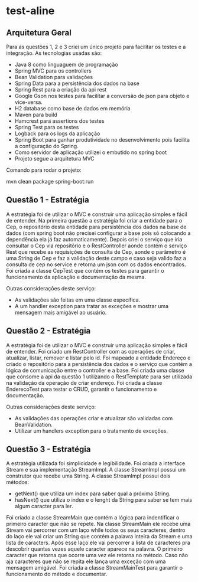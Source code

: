 # test-aline



## Arquitetura Geral ##

Para as questões 1, 2 e 3 criei um único projeto para facilitar os testes e a integração. As tecnologias usadas são:

* Java 8 como linguaguem de programação
* Spring MVC para os controllers
* Bean Validation para validações
* Spring Data para a persistência dos dados na base
* Spring Rest para a criação da api rest
* Google Gson nos testes para facilitar a conversão de json para objeto e vice-versa.
* H2 database como base de dados em memória
* Maven para build 
* Hamcrest para assertions dos testes
* Spring Test para os testes
* Logback para os logs da aplicação
* Spring Boot para ganhar produtividade no desenvolvimento pois facilita a configuração do Spring.
* Como servidor de aplicação utilizei o embutido no spring boot 
* Projeto segue a arquitetura MVC

Comando para rodar o projeto:

mvn clean package spring-boot:run

## Questão 1 - Estratégia ##

A estratégia foi de utilizar o MVC e construir uma aplicação simples e fácil de entender.
Na primeira questão a estratégia foi criar a entidade para o Cep, o repositório desta entidade para persistência dos dados na base de dados (com spring boot não precisei configurar a base pois só colocando a dependência ela já faz automaticamente). Depois criei o serviço que iria consultar o Cep via repositório e o RestController aonde contém o serviço Rest que recebe as requisições de consulta de Cep, aonde o parâmetro é uma String de Cep e faz a validação deste campo e caso seja valido faz a consulta de cep no service e retorna um json com os dados encontrados. 
Foi criada a classe CepTest que contém os testes para garantir o funcionamento da aplicação e documentação da mesma.

Outras considerações deste serviço:
* As validações são feitas em uma classe específica.
* A um handler exception para tratar as exceções e mostrar uma mensagem mais amigável ao usuário.

## Questão 2 - Estratégia ##

A estratégia foi de utilizar o MVC e construir uma aplicação simples e fácil de entender.
Foi criado um RestController com as operações de criar, atualizar, listar, remover e listar pelo id. Foi mapeado a entidade Endereço e criado o repositório para a persistência dos dados e o serviço que contém a lógica de comunicação entre o controller e a base. 
Foi criada uma classe que consome a api da questão 1 utilizando o RestTemplate para ser utilizada na validação da operação de criar endereço.
Foi criada a classe EnderecoTest para testar o CRUD, garantir o funcionamento e documentação.

Outras considerações deste serviço:
* As validações das operações criar e atualizar são validadas com BeanValidation.
* Utilizar um handlers exception para o tratamento de exceções.

## Questão 3 - Estratégia ##

A estratégia utilizada foi simplicidade e legibilidade. Foi criada a interface Stream e sua implementação StreamImpl. 
A classe StreamImpl possui um construtor que recebe uma String.
A classe StreamImpl possui dois métodos:
 * getNext() que utiliza um index para saber qual a próxima String.
 * hasNext() que utiliza o index e o lenght da String para saber se tem mais algum caracter para ler.

Foi criado a classe StreamMain que contém a lógica para indentificar o primeiro caracter que não se repete.
Na classe StreamMain ele recebe uma Stream vai percorrer com um laço while todos os seus caracteres, dentro do laço ele vai criar um String que contém a palavra inteira da Stream e uma lista de caracters.
Após esse laço ele vai percorrer a lista de caracteres pra descobrir quantas vezes aquele caracter aparece na palavra. 
O primeiro caracter que retorna que ocorre uma vez ele retorna no método.
Caso não aja caracteres que não se repita ele lança uma exceção com uma mensagem amigável.
Foi criada a classe StreamMainTest para garantir o funcionamento do método e documentar.



